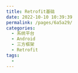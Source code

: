 ```yaml
---
title: Retrofit基础
date: 2022-10-10 10:39:39
permalink: /pages/6a5a29/
categories:
  - 系统平台
  - Android
  - 三方框架
  - Retrofit
tags:
  - 
---
```

